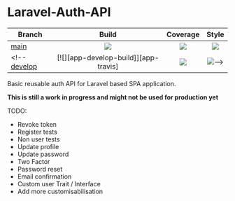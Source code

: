 # Laravel-Auth-API

<!-- [![][app-version]][app-releases] -->

| Branch | Build | Coverage | Style |
| ------ |:-----:|:--------:|:-----:|
[main][app]  | [![][app-build-main]][app-build] | [![][app-main-codecov]][app-codecov] | [![][app-style-main]][app-style]
<!--[develop][app-develop] | [![][app-develop-build]][app-travis] | [![][app-develop-codecov]][app-codecov] | [![][app-style-develop]][app-style]-->

<!-- Links -->
[app]: https://github.com/lcharette/Laravel-Auth-API
[app-build]: https://github.com/lcharette/Laravel-Auth-API/actions?query=workflow%3ABuild
[app-build-main]: https://github.com/lcharette/Laravel-Auth-API/workflows/Build/badge.svg?branch=main
[app-build-deevelop]: https://github.com/lcharette/Laravel-Auth-API/workflows/Build/badge.svg?branch=develop
[app-develop]: https://github.com/lcharette/Laravel-Auth-API/tree/develop
[app-version]: https://img.shields.io/github/release/lcharette/Laravel-Auth-API.svg
[app-main-codecov]: https://codecov.io/gh/lcharette/Laravel-Auth-API/branch/main/graph/badge.svg?token=3ZHQD39KK6
[app-develop-codecov]: https://codecov.io/gh/lcharette/Laravel-Auth-API/branch/develop/graph/badge.svg?token=3ZHQD39KK6
[app-releases]: https://github.com/lcharette/Laravel-Auth-API/releases
[app-codecov]: https://codecov.io/gh/lcharette/Laravel-Auth-API
[app-style-main]: https://github.com/lcharette/Laravel-Auth-API/workflows/Style%20CI/badge.svg?branch=main
[app-style-develop]: https://github.com/lcharette/Laravel-Auth-API/workflows/Style%20CI/badge.svg?branch=develop
[app-style]: https://github.com/lcharette/Laravel-Auth-API/actions?query=workflow%3A%22Style+CI%22


Basic reusable auth API for Laravel based SPA application.

**This is still a work in progress and might not be used for production yet**

 TODO:
 - Revoke token
 - Register tests
 - Non user tests
 - Update profile
 - Update password
 - Two Factor
 - Password reset
 - Email confirmation
 - Custom user Trait / Interface
 - Add more customisabilisation 